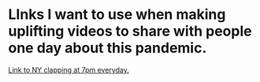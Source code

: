# LInks I want to use when making uplifting videos to share with people one day about this pandemic.

[Link to NY clapping at 7pm everyday.](https://www.nydailynews.com/coronavirus/ny-coronavirus-apartment-applause-20200401-krgylnadfferrgqqp5tlm6vnay-story.html)
